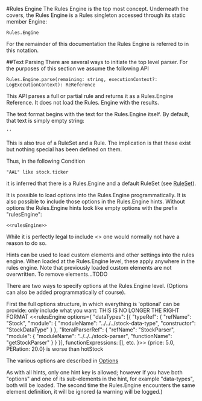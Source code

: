 #Rules Engine
The Rules Engine is the top most concept.  Underneath the covers, the Rules Engine is a Rules singleton accessed 
through its static member Engine:

    Rules.Engine

For the remainder of this documentation the Rules Engine is referred to in this notation.

##Text Parsing
There are several ways to initiate the top level parser.  For the purposes of this section we assume the following API

    Rules.Engine.parse(remaining: string, executionContext?: LogExecutionContext): ReReference

This API parses a full or partial rule and returns it as a Rules.Engine Reference.  It does not load the Rules.
Engine with the results.



The text format begins with the text for the Rules.Engine itself.  By default, that text is simply empty string:

    ''

This is also true of a RuleSet and a Rule.  The implication is that these exist but nothing special has been defined 
on them.

Thus, in the following Condition

    "AAL" like stock.ticker

it is inferred that there is a Rules.Engine and a default RuleSet (see [RuleSet](../rule-set/rule-set.md)).

It is possible to load options into the Rules.Engine programmatically.  It is also possible to include those options 
in the Rules.Engine hints.  Without options the Rules.Engine hints look like empty options with the prefix "rulesEngine":

    <<rulesEngine>>

While it is perfectly legal to include <<rulesEngine>> one would normally not have a reason to do so.

Hints can be used to load custom elements and other settings into the rules engine.  When loaded at the 
Rules.Engine level, these apply anywhere in the rules engine.  Note that previously loaded custom elements are not 
overwritten.  To remove elements...TODO

There are two ways to specify options at the Rules.Engine level.  (Options can 
also be added programmatically of course).

First the full options structure, in which everything is 'optional' can be provide:
only include what you want:
THIS IS NO LONGER THE RIGHT FORMAT
    <<rulesEngine options={
        "dataTypes": [{
            "typeRef": {
                "refName": "Stock",
                "module": {
                    "moduleName": "../../../stock-data-type",
                    "constructor": "StockDataType"
                }
            },
            "literalParserRef": {
                "refName": "StockParser",
                "module": {
                    "moduleName": "../../../stock-parser",
                    "functionName": "getStockParser"
                }
            }
        }],
        functionExpressions: [],
        etc.
    }>> {price: 5.0, PERation: 20.0} is worse than hotStock

The various options are described in [Options](../option.md)

As with all hints, only one hint key is allowed; however if you have both "options" and one of its sub-elements in 
the hint, for example "data-types", both will be loaded.  The second time the Rules.Engine encounters the same 
element definition, it will be ignored (a warning will be logged.)
